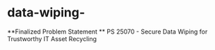 # data-wiping-
**Finalized Problem Statement **
PS 25070 - Secure Data Wiping for Trustworthy IT Asset Recycling